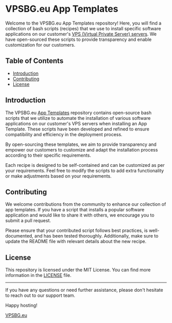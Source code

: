 # VPSBG.eu App Templates

Welcome to the VPSBG.eu App Templates repository! Here, you will find a collection of bash scripts (recipes) that we use to install specific software applications on our customer's [VPS (Virtual Private Server) servers](https://www.vpsbg.eu/kvm-vps). We have open-sourced these scripts to provide transparency and enable customization for our customers.

## Table of Contents

- [Introduction](#introduction)
- [Contributing](#contributing)
- [License](#license)

## Introduction

The VPSBG.eu [App Templates](https://www.vpsbg.eu/app-templates) repository contains open-source bash scripts that we utilize to automate the installation of various software applications on our customer's VPS servers when installing an App Template. These scripts have been developed and refined to ensure compatibility and efficiency in the deployment process.

By open-sourcing these templates, we aim to provide transparency and empower our customers to customize and adapt the installation process according to their specific requirements.

Each recipe is designed to be self-contained and can be customized as per your requirements. Feel free to modify the scripts to add extra functionality or make adjustments based on your requirements.

## Contributing

We welcome contributions from the community to enhance our collection of app templates. If you have a script that installs a popular software application and would like to share it with others, we encourage you to submit a pull request.

Please ensure that your contributed script follows best practices, is well-documented, and has been tested thoroughly. Additionally, make sure to update the README file with relevant details about the new recipe.

## License

This repository is licensed under the MIT License. You can find more information in the [LICENSE](https://en.wikipedia.org/wiki/MIT_License) file.

---

If you have any questions or need further assistance, please don't hesitate to reach out to our support team.

Happy hosting!

[VPSBG.eu](https://www.vpsbg.eu)
